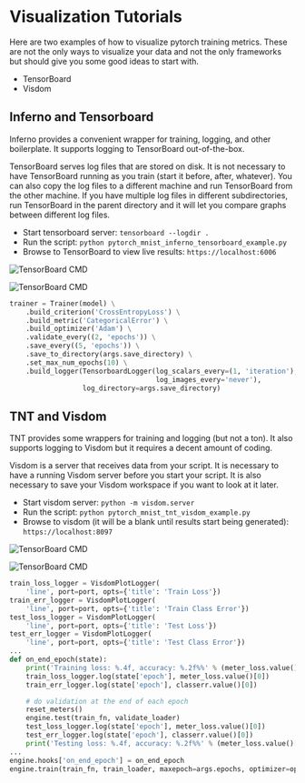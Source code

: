 # Visualization Tutorials

Here are two examples of how to visualize pytorch training metrics. These are not the only ways
to visualize your data and not the only frameworks but should give you some good ideas to start with.

- TensorBoard
- Visdom

## Inferno and Tensorboard

Inferno provides a convenient wrapper for training, logging, and other boilerplate. It supports logging
to TensorBoard out-of-the-box.

TensorBoard serves log files that are stored on disk. It is not necessary to have TensorBoard running as you train
(start it before, after, whatever).
You can also copy the log files to a different machine and run TensorBoard from the other machine. If you have
multiple log files in different subdirectories, run TensorBoard in the parent directory and it will let you
compare graphs between different log files.

- Start tensorboard server: `tensorboard --logdir .`
- Run the script: `python pytorch_mnist_inferno_tensorboard_example.py`
- Browse to TensorBoard to view live results: `https://localhost:6006`

![TensorBoard CMD](https://github.com/cmudeeplearning11785/deep-learning-tutorials/raw/master/visualization/tensorboard-cmd.png)

![TensorBoard CMD](https://github.com/cmudeeplearning11785/deep-learning-tutorials/raw/master/visualization/tensorboard.png)


```python
trainer = Trainer(model) \
    .build_criterion('CrossEntropyLoss') \
    .build_metric('CategoricalError') \
    .build_optimizer('Adam') \
    .validate_every((2, 'epochs')) \
    .save_every((5, 'epochs')) \
    .save_to_directory(args.save_directory) \
    .set_max_num_epochs(10) \
    .build_logger(TensorboardLogger(log_scalars_every=(1, 'iteration'),
                                    log_images_every='never'),
                  log_directory=args.save_directory)
```

## TNT and Visdom

TNT provides some wrappers for training and logging (but not a ton). It also supports logging to Visdom but
it requires a decent amount of coding.

Visdom is a server that receives data from your script. It is necessary to have a running Visdom server
before you start your script. It is also necessary to save your Visdom workspace if you want to look at it later.

- Start visdom server: `python -m visdom.server`
- Run the script: `python pytorch_mnist_tnt_visdom_example.py`
- Browse to visdom (it will be a blank until results start being generated): `https://localhost:8097`

![TensorBoard CMD](https://github.com/cmudeeplearning11785/deep-learning-tutorials/raw/master/visualization/visdom-cmd.png)

![TensorBoard CMD](https://github.com/cmudeeplearning11785/deep-learning-tutorials/raw/master/visualization/visdom.png)

```python
train_loss_logger = VisdomPlotLogger(
    'line', port=port, opts={'title': 'Train Loss'})
train_err_logger = VisdomPlotLogger(
    'line', port=port, opts={'title': 'Train Class Error'})
test_loss_logger = VisdomPlotLogger(
    'line', port=port, opts={'title': 'Test Loss'})
test_err_logger = VisdomPlotLogger(
    'line', port=port, opts={'title': 'Test Class Error'})
...
def on_end_epoch(state):
    print('Training loss: %.4f, accuracy: %.2f%%' % (meter_loss.value()[0], classerr.value()[0]))
    train_loss_logger.log(state['epoch'], meter_loss.value()[0])
    train_err_logger.log(state['epoch'], classerr.value()[0])

    # do validation at the end of each epoch
    reset_meters()
    engine.test(train_fn, validate_loader)
    test_loss_logger.log(state['epoch'], meter_loss.value()[0])
    test_err_logger.log(state['epoch'], classerr.value()[0])
    print('Testing loss: %.4f, accuracy: %.2f%%' % (meter_loss.value()[0], classerr.value()[0]))
...
engine.hooks['on_end_epoch'] = on_end_epoch
engine.train(train_fn, train_loader, maxepoch=args.epochs, optimizer=optimizer)
```
